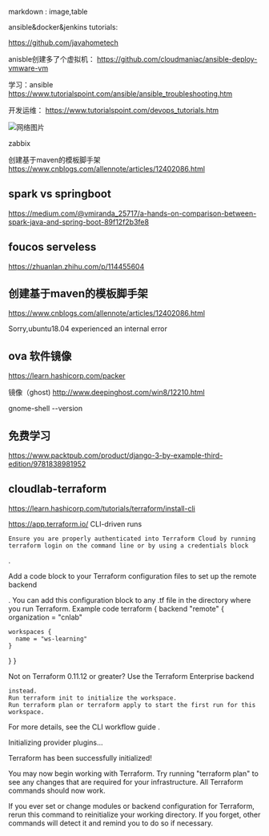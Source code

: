 markdown : image,table

ansible&docker&jenkins tutorials:

https://github.com/javahometech


anisble创建多了个虚拟机：
https://github.com/cloudmaniac/ansible-deploy-vmware-vm

学习：ansible
https://www.tutorialspoint.com/ansible/ansible_troubleshooting.htm


开发运维：
https://www.tutorialspoint.com/devops_tutorials.htm



![网络图片](https://some.png)

zabbix


创建基于maven的模板脚手架
https://www.cnblogs.com/allennote/articles/12402086.html



## spark vs springboot
https://medium.com/@vmiranda_25717/a-hands-on-comparison-between-spark-java-and-spring-boot-89f12f2b3fe8



## foucos serveless

https://zhuanlan.zhihu.com/p/114455604



## 创建基于maven的模板脚手架
https://www.cnblogs.com/allennote/articles/12402086.html


Sorry,ubuntu18.04 experienced an internal error



## ova 软件镜像
https://learn.hashicorp.com/packer

镜像（ghost)
http://www.deepinghost.com/win8/12210.html

gnome-shell --version


## 免费学习
https://www.packtpub.com/product/django-3-by-example-third-edition/9781838981952



## cloudlab-terraform
https://learn.hashicorp.com/tutorials/terraform/install-cli



https://app.terraform.io/
 CLI-driven runs

    Ensure you are properly authenticated into Terraform Cloud by running terraform login on the command line or by using a credentials block

.

Add a code block to your Terraform configuration files to set up the remote backend

. You can add this configuration block to any .tf file in the directory where you run Terraform.
Example code
terraform {
  backend "remote" {
    organization = "cnlab"

    workspaces {
      name = "ws-learning"
    }
  }
}

Not on Terraform 0.11.12 or greater? Use the Terraform Enterprise backend

    instead.
    Run terraform init to initialize the workspace.
    Run terraform plan or terraform apply to start the first run for this workspace.

For more details, see the CLI workflow guide
. 


Initializing provider plugins...

Terraform has been successfully initialized!

You may now begin working with Terraform. Try running "terraform plan" to see
any changes that are required for your infrastructure. All Terraform commands
should now work.

If you ever set or change modules or backend configuration for Terraform,
rerun this command to reinitialize your working directory. If you forget, other
commands will detect it and remind you to do so if necessary.


